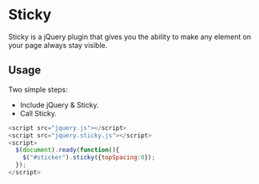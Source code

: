 # Sticky

Sticky is a jQuery plugin that gives you the ability to make any element on your page always stay visible.

## Usage

Two simple steps:

- Include jQuery & Sticky.
- Call Sticky.

```javascript
<script src="jquery.js"></script>
<script src="jquery.sticky.js"></script>
<script>
  $(document).ready(function(){
    $("#sticker").sticky({topSpacing:0});
  });
</script>
```

